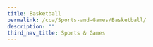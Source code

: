 ```yaml
---
title: Basketball
permalink: /cca/Sports-and-Games/Basketball/
description: ""
third_nav_title: Sports & Games
---
```

